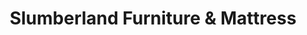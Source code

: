 ---
title: "Slumberland Furniture & Mattress"
url: /alexandria/slumberland-furniture-und-mattress/
shop: Möbel
---